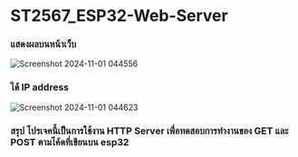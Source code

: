 # ST2567_ESP32-Web-Server

### แสดงผลบนหน้าเว็บ
![Screenshot 2024-11-01 044556](https://github.com/user-attachments/assets/01cdc569-ac36-47ff-a186-3b0fa9c4ca78)

### ได้ IP address
![Screenshot 2024-11-01 044623](https://github.com/user-attachments/assets/1a98551a-b0ab-4b5d-8d53-4e40b60849e9)

### สรุป โปรเจคนี้เป็นการใช้งาน HTTP Server เพื่อทดสอบการทำงานของ GET และ POST ตามโค้ดที่เขียนบน esp32
